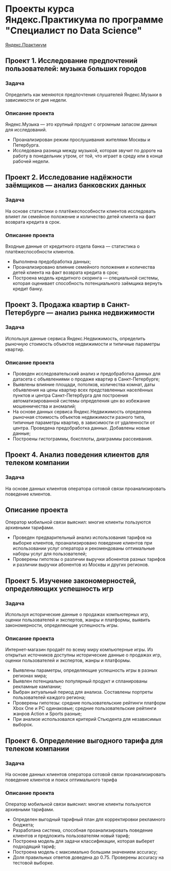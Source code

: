 # Проекты курса Яндекс.Практикума по программе "Специалист по Data Science"
[Яндекс.Практикум](https://praktikum.yandex.ru/profile/data-scientist/)

## Проект 1. Исследование предпочтений пользователей: музыка больших городов

### Задача
Определить как меняются предпочтения слушателей Яндекс.Музыки в зависимости от дня недели.

### Описание проекта
Яндекс.Музыка — это крупный продукт с огромным запасом данных для исследований. 
- Проанализирован режим прослушивания жителями Москвы и Петербурга.
- Исследована разница между музыкой, которая звучит по дороге на работу в понедельник утром, от той, что играет в среду или в конце рабочей недели.

## Проект 2. Исследование надёжности заёмщиков — анализ банковских данных

### Задача
На основе статистики о платёжеспособности клиентов исследовать влияет ли семейное положение и количество детей клиента на факт возврата кредита в срок.

### Описание проекта
Входные данные от кредитного отдела банка  — статистика о платёжеспособности клиентов. 
- Выполнена предобработка данных;
- Проанализировано влияние семейного положения и количества детей клиента на факт возврата кредита в срок;
- Построена модель кредитного скоринга — специальной системы, которая оценивает способность потенциального заёмщика вернуть кредит банку.

## Проект 3. Продажа квартир в Санкт-Петербурге — анализ рынка недвижимости

### Задача
Используя данные сервиса Яндекс.Недвижимость, определить рыночную стоимость объектов недвижимости и типичные параметры квартир.

### Описание проекта
- Проведен исследовательский анализ и предобработка данных для датасета с объявлениями о продаже квартир в Санкт-Петербурге;
- Выявлены влияние площади, потолков, количества комнат, даты объявления на цены квартир всех представленных населённых пунктов и центра Санкт-Петербурга для построения автоматизированной системы определения цен во избежание мошенничества и аномалий;
- На основе данных сервиса Яндекс.Недвижимость определена рыночная стоимость объектов недвижимости разного типа, типичные параметры квартир, в зависимости от удаленности от центра. Проведена предобработка данных. Добавлены новые данные;
- Построены гистограммы, боксплоты, диаграммы рассеивания.

## Проект 4. Анализ поведения клиентов для телеком компании

### Задача
На основе данных клиентов оператора сотовой связи проанализировать поведение клиентов.

## Описание проекта
Оператор мобильной связи выяснил: многие клиенты пользуются архивными тарифами. 
- Проведен предварительный анализ использования тарифов на выборке клиентов, проанализировано поведение клиентов при использовании услуг оператора и рекомендованы оптимальные наборы услуг для пользователей;
- Проверены гипотезы о различии выручки абонентов разных тарифов и различии выручки абонентов из Москвы и других регионов.

## Проект 5. Изучение закономерностей, определяющих успешность игр

### Задача
Используя исторические данные о продажах компьютерных игр, оценки пользователей и экспертов, жанры и платформы, выявить закономерности, определяющие успешность игры.

### Описание проекта
Интернет-магазин продаёт по всему миру компьютерные игры. Из открытых источников доступны исторические данные о продажах игр, оценки пользователей и экспертов, жанры и платформы. 
- Выявлены параметры, определяющие успешность игры в разных регионах мира;
- Выявлен потенциально популярный продукт и спланированы рекламные кампании;
- Выбран актуальный период для анализа. Составлены портреты пользователей каждого региона;
- Проверены гипотезы: средние пользовательские рейтинги платформ Xbox One и PC одинаковые; средние пользовательские рейтинги жанров Action и Sports разные;
- При анализе использовался критерий Стьюдента для независимых выборок.

## Проект 6. Определение выгодного тарифа для телеком компании

### Задача
На основе данных клиентов оператора сотовой связи проанализировать поведение клиентов и поиск оптимального тарифа

### Описание проекта
Оператор мобильной связи выяснил: многие клиенты пользуются архивными тарифами. 
- Определен выгодный тарифный план для корректировки рекламного бюджета;
- Разработана система, способная проанализировать поведение клиентов и предложить пользователям новый тариф;
- Построена модель для задачи классификации, которая выберет подходящий тариф;
- Построена модель с максимально большим значением accuracy;
- Доля правильных ответов доведена до 0.75. Проверены accuracy на тестовой выборке.

